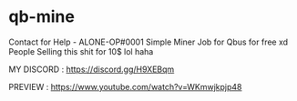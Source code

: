 # qb-mine
Contact for Help - ALONE-OP#0001
Simple Miner Job for Qbus for free xd People Selling this shit for 10$ lol haha

MY DISCORD : https://discord.gg/H9XEBqm

PREVIEW : https://www.youtube.com/watch?v=WKmwjkpjp48
